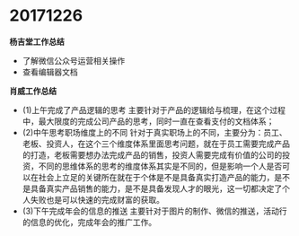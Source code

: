 # 20171226


**杨吉堂工作总结**
- 了解微信公众号运营相关操作
- 查看编辑器文档

**肖威工作总结**
- (1)上午完成了产品逻辑的思考
主要针对于产品的逻辑给与梳理，在这个过程中，最大限度的完成公司产品的思考，同时一直在查看支付的文档体系；
- (2)中午思考职场维度上的不同
针对于真实职场上的不同，主要分为：员工、老板、投资人，在这个三个维度体系里面思考问题，就在于员工需要完成产品的打造，老板需要想办法完成产品的销售，投资人需要完成有价值的公司的投资，不同的思维体系的思考的维度体系其实是不同的，但是影响一个人是否可以在社会上立足的关键所在就在于个体是不是具备真实打造产品的能力，是不是具备真实产品销售的能力，是不是具备发现人才的眼光，这一切都决定了个人失败也是可以快速的完成财富的获取。
- (3)下午完成年会的信息的推送
主要针对于图片的制作、微信的推送，活动行的信息的优化，完成年会的推广工作。
